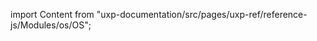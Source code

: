 
import Content from "uxp-documentation/src/pages/uxp-ref/reference-js/Modules/os/OS";

<Content query="product=xd"/>
